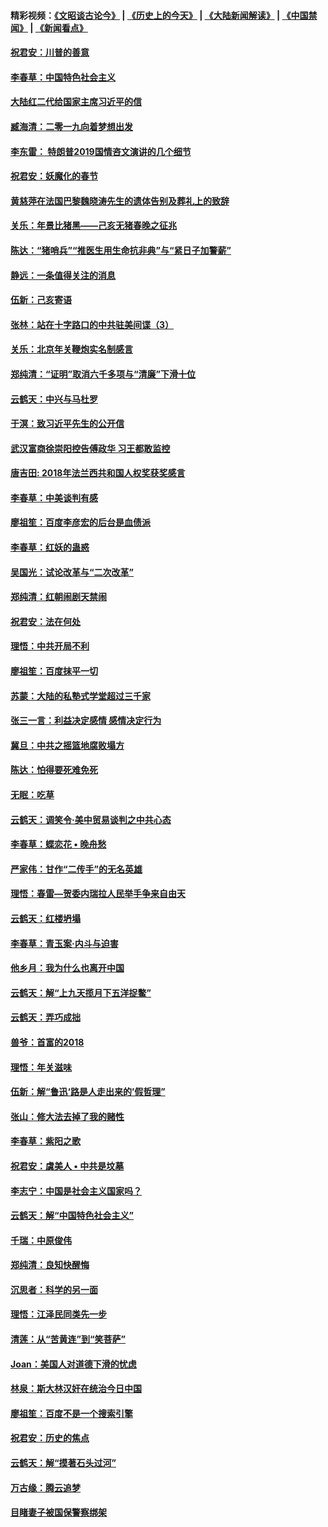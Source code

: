 #### 精彩视频：[《文昭谈古论今》](http://45.32.25.56/wenzhao) | [《历史上的今天》](http://45.32.25.56/today-in-history) | [《大陆新闻解读》](http://45.32.25.56/ntdtv-comedy) | [《中国禁闻》](http://45.32.25.56/ntdtv-news) | [《新闻看点》](http://45.32.25.56/news-insight) 

 #### [祝君安：川普的善意](../pages/nsc993/n11032077.md?t=02100445) 

#### [李春草：中国特色社会主义](../pages/nsc993/n11032132.md?t=02100445) 

#### [大陆红二代给国家主席习近平的信](../pages/nsc993/n11031995.md?t=02100445) 

#### [臧海清：二零一九向着梦想出发](../pages/nsc993/n11031959.md?t=02100445) 

#### [李东雷： 特朗普2019国情咨文演讲的几个细节](../pages/nsc993/n11031943.md?t=02100445) 

#### [祝君安：妖魔化的春节](../pages/nsc993/n11031747.md?t=02100445) 

#### [黄慈萍在法国巴黎魏晓涛先生的遗体告别及葬礼上的致辞](../pages/nsc993/n11031419.md?t=02100445) 

#### [关乐：年景比猪黑——己亥无猪春晚之征兆](../pages/nsc993/n11031494.md?t=02100445) 

#### [陈达：“猪哨兵”“推医生用生命抗非典”与“紧日子加警薪”](../pages/nsc993/n11027746.md?t=02100445) 

#### [静远：一条值得关注的消息](../pages/nsc993/n11024470.md?t=02100445) 

#### [伍新：己亥寄语](../pages/nsc993/n11024543.md?t=02100445) 

#### [张林：站在十字路口的中共驻美间谍（3）](../pages/nsc993/n11023043.md?t=02100445) 

#### [关乐：北京年关鞭炮实名制感言](../pages/nsc993/n11022630.md?t=02100445) 

#### [郑纯清：“证明”取消六千多项与“清廉”下滑十位](../pages/nsc993/n11022638.md?t=02100445) 

#### [云鹤天：中兴与马杜罗](../pages/nsc993/n11022620.md?t=02100445) 

#### [于溟：致习近平先生的公开信](../pages/nsc993/n11022593.md?t=02100445) 

#### [武汉富商徐崇阳控告傅政华 习王都敢监控](../pages/nsc993/n11022212.md?t=02100445) 

#### [唐吉田: 2018年法兰西共和国人权奖获奖感言](../pages/nsc993/n11021537.md?t=02100445) 

#### [李春草：中美谈判有感](../pages/nsc993/n11019776.md?t=02100445) 

#### [廖祖笙：百度李彦宏的后台是血债派](../pages/nsc993/n11019767.md?t=02100445) 

#### [李春草：红妖的蛊惑](../pages/nsc993/n11017095.md?t=02100445) 

#### [吴国光：试论改革与“二次改革”](../pages/nsc993/n11017055.md?t=02100445) 

#### [郑纯清：红朝闹剧天禁闹](../pages/nsc993/n11017030.md?t=02100445) 

#### [祝君安：法在何处](../pages/nsc993/n11017021.md?t=02100445) 

#### [理悟：中共开局不利](../pages/nsc993/n11016938.md?t=02100445) 

#### [廖祖笙：百度抹平一切](../pages/nsc993/n11014925.md?t=02100445) 

#### [苏蒙：大陆的私塾式学堂超过三千家](../pages/nsc993/n11014334.md?t=02100445) 

#### [张三一言：利益决定感情 感情决定行为](../pages/nsc993/n11012463.md?t=02100445) 

#### [冀旦：中共之摇篮地腐败塌方](../pages/nsc993/n11009533.md?t=02100445) 

#### [陈达：怕得要死难免死](../pages/nsc993/n11009520.md?t=02100445) 

#### [无眠：吃草](../pages/nsc993/n11007940.md?t=02100445) 

#### [云鹤天：调笑令‧美中贸易谈判之中共心态](../pages/nsc993/n11007670.md?t=02100445) 

#### [李春草：蝶恋花  •  晚舟愁](../pages/nsc993/n11006605.md?t=02100445) 

#### [严家伟：甘作“二传手”的无名英雄](../pages/nsc993/n11005340.md?t=02100445) 

#### [理悟：春雷—贺委内瑞拉人民举手争来自由天](../pages/nsc993/n11005334.md?t=02100445) 

#### [云鹤天：红楼坍塌](../pages/nsc993/n11005318.md?t=02100445) 

#### [李春草：青玉案·内斗与迫害](../pages/nsc993/n11005306.md?t=02100445) 

#### [他乡月：我为什么也离开中国](../pages/nsc993/n11003553.md?t=02100445) 

#### [云鹤天：解“上九天揽月下五洋捉鳖”](../pages/nsc993/n11000750.md?t=02100445) 

#### [云鹤天：弄巧成拙](../pages/nsc993/n11000722.md?t=02100445) 

#### [兽爷：首富的2018](../pages/nsc993/n11000693.md?t=02100445) 

#### [理悟：年关滋味](../pages/nsc993/n10998847.md?t=02100445) 

#### [伍新：解“鲁迅‘路是人走出来的’假哲理”](../pages/nsc993/n10998777.md?t=02100445) 

#### [张山：修大法去掉了我的赌性](../pages/nsc993/n10997702.md?t=02100445) 

#### [李春草：紫阳之歌](../pages/nsc993/n10997679.md?t=02100445) 

#### [祝君安：虞美人 • 中共是坟墓](../pages/nsc993/n10996090.md?t=02100445) 

#### [李志宁：中国是社会主义国家吗？](../pages/nsc993/n10996097.md?t=02100445) 

#### [云鹤天：解“中国特色社会主义”](../pages/nsc993/n10996043.md?t=02100445) 

#### [千瑞：中原俊伟](../pages/nsc993/n10995401.md?t=02100445) 

#### [郑纯清：良知快醒悔](../pages/nsc993/n10995385.md?t=02100445) 

#### [沉思者：科学的另一面](../pages/nsc993/n10996074.md?t=02100445) 

#### [理悟：江泽民同类先一步](../pages/nsc993/n10995378.md?t=02100445) 

#### [清莲：从“苦黄连”到“笑菩萨”](../pages/nsc993/n10995466.md?t=02100445) 

#### [Joan：美国人对道德下滑的忧虑](../pages/nsc993/n10995424.md?t=02100445) 

#### [林泉：斯大林汉奸在统治今日中国](../pages/nsc993/n10995210.md?t=02100445) 

#### [廖祖笙：百度不是一个搜索引擎](../pages/nsc993/n10994961.md?t=02100445) 

#### [祝君安：历史的焦点](../pages/nsc993/n10994925.md?t=02100445) 

#### [云鹤天：解“摸著石头过河”](../pages/nsc993/n10993325.md?t=02100445) 

#### [万古缘：腾云追梦](../pages/nsc993/n10993120.md?t=02100445) 

#### [目睹妻子被国保警察绑架](../pages/nsc993/n10991525.md?t=02100445) 

